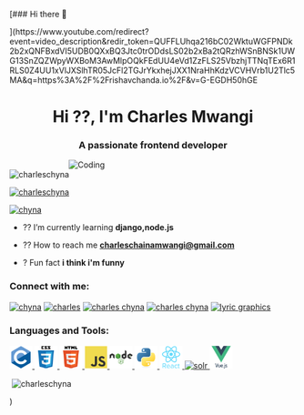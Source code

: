 [### Hi there 👋

<!--
**charleschyna/charleschyna** is a ✨ _special_ ✨ repository because its `README.md` (this file) appears on your GitHub profile.

Here are some ideas to get you started:

- 🔭 I’m currently working on ...
- 🌱 I’m currently learning ...
- 👯 I’m looking to collaborate on ...
- 🤔 I’m looking for help with ...
- 💬 Ask me about ...
- 📫 How to reach me: ...
- 😄 Pronouns: ...
- ⚡ Fun fact: ...
-->](https://www.youtube.com/redirect?event=video_description&redir_token=QUFFLUhqa216bC02WktuWGFPNDk2b2xQNFBxdVI5UDB0QXxBQ3Jtc0trODdsLS02b2xBa2tQRzhWSnBNSk1UWG13SnZQZWpyWXBoM3AwMlpOQkFEdUU4eVd1ZzFLS25VbzhjTTNqTEx6R1RLS0Z4UU1xVlJXSlhTR05JcFl2TGJrYkxhejJXX1NraHhKdzVCVHVrb1U2Tlc5MA&q=https%3A%2F%2Frishavchanda.io%2F&v=G-EGDH50hGE
<h1 align="center">Hi ??, I'm Charles Mwangi</h1>
<h3 align="center">A passionate frontend developer</h3>
<img align="right" alt="Coding" width="400" src="https://cdn.dribbble.com/users/1162077/screenshots/3848914/programmer.gif")


<p align="left"> <img src="https://komarev.com/ghpvc/?username=charleschyna&label=Profile%20views&color=0e75b6&style=flat" alt="charleschyna" /> </p>

<p align="left"> <a href="https://github.com/ryo-ma/github-profile-trophy"><img src="https://github-profile-trophy.vercel.app/?username=charleschyna" alt="charleschyna" /></a> </p>

<p align="left"> <a href="https://twitter.com/chyna" target="blank"><img src="https://img.shields.io/twitter/follow/chyna?logo=twitter&style=for-the-badge" alt="chyna" /></a> </p>

- ?? I’m currently learning **django,node.js**

- ?? How to reach me **charleschainamwangi@gmail.com**

- ? Fun fact **i think i'm funny**

<h3 align="left">Connect with me:</h3>
<p align="left">
<a href="https://twitter.com/chyna" target="blank"><img align="center" src="https://raw.githubusercontent.com/rahuldkjain/github-profile-readme-generator/master/src/images/icons/Social/twitter.svg" alt="chyna" height="30" width="40" /></a>
<a href="https://linkedin.com/in/charles" target="blank"><img align="center" src="https://raw.githubusercontent.com/rahuldkjain/github-profile-readme-generator/master/src/images/icons/Social/linked-in-alt.svg" alt="charles" height="30" width="40" /></a>
<a href="https://fb.com/charles chyna" target="blank"><img align="center" src="https://raw.githubusercontent.com/rahuldkjain/github-profile-readme-generator/master/src/images/icons/Social/facebook.svg" alt="charles chyna" height="30" width="40" /></a>
<a href="https://instagram.com/charles chyna" target="blank"><img align="center" src="https://raw.githubusercontent.com/rahuldkjain/github-profile-readme-generator/master/src/images/icons/Social/instagram.svg" alt="charles chyna" height="30" width="40" /></a>
<a href="https://www.youtube.com/c/lyric graphics" target="blank"><img align="center" src="https://raw.githubusercontent.com/rahuldkjain/github-profile-readme-generator/master/src/images/icons/Social/youtube.svg" alt="lyric graphics" height="30" width="40" /></a>
</p>

<h3 align="left">Languages and Tools:</h3>
<p align="left"> <a href="https://www.cprogramming.com/" target="_blank" rel="noreferrer"> <img src="https://raw.githubusercontent.com/devicons/devicon/master/icons/c/c-original.svg" alt="c" width="40" height="40"/> </a> <a href="https://www.w3schools.com/css/" target="_blank" rel="noreferrer"> <img src="https://raw.githubusercontent.com/devicons/devicon/master/icons/css3/css3-original-wordmark.svg" alt="css3" width="40" height="40"/> </a> <a href="https://www.w3.org/html/" target="_blank" rel="noreferrer"> <img src="https://raw.githubusercontent.com/devicons/devicon/master/icons/html5/html5-original-wordmark.svg" alt="html5" width="40" height="40"/> </a> <a href="https://developer.mozilla.org/en-US/docs/Web/JavaScript" target="_blank" rel="noreferrer"> <img src="https://raw.githubusercontent.com/devicons/devicon/master/icons/javascript/javascript-original.svg" alt="javascript" width="40" height="40"/> </a> <a href="https://nodejs.org" target="_blank" rel="noreferrer"> <img src="https://raw.githubusercontent.com/devicons/devicon/master/icons/nodejs/nodejs-original-wordmark.svg" alt="nodejs" width="40" height="40"/> </a> <a href="https://www.python.org" target="_blank" rel="noreferrer"> <img src="https://raw.githubusercontent.com/devicons/devicon/master/icons/python/python-original.svg" alt="python" width="40" height="40"/> </a> <a href="https://reactjs.org/" target="_blank" rel="noreferrer"> <img src="https://raw.githubusercontent.com/devicons/devicon/master/icons/react/react-original-wordmark.svg" alt="react" width="40" height="40"/> </a> <a href="https://lucene.apache.org/solr/" target="_blank" rel="noreferrer"> <img src="https://www.vectorlogo.zone/logos/apache_solr/apache_solr-icon.svg" alt="solr" width="40" height="40"/> </a> <a href="https://vuejs.org/" target="_blank" rel="noreferrer"> <img src="https://raw.githubusercontent.com/devicons/devicon/master/icons/vuejs/vuejs-original-wordmark.svg" alt="vuejs" width="40" height="40"/> </a> </p>

<p>&nbsp;<img align="center" src="https://github-readme-stats.vercel.app/api?username=charleschyna&show_icons=true&locale=en" alt="charleschyna" /></p>

)
